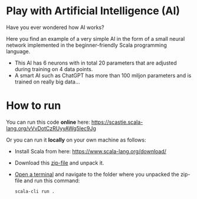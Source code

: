 # Play with Artificial Intelligence (AI)

Have you ever wondered how AI works? 

Here you find an example of a very simple AI in the form of a small neural network implemented in the beginner-friendly Scala programming language. 

* This AI has 6 neurons with in total 20 parameters that are adjusted during training on 4 data points. 
* A smart AI such as ChatGPT has more than 100 miljon parameters and is trained on really big data...

# How to run

You can run this code **online** here: https://scastie.scala-lang.org/vVvDotCzRUyyAWg5lec9Jg

Or you can run it **locally** on your own machine as follows:

* Install Scala from here: https://www.scala-lang.org/download/

* Download this [zip-file](https://github.com/bjornregnell/scai/archive/refs/heads/main.zip) and unpack it. 

* [Open a terminal](https://www.youtube.com/results?search_query=how+to+open+terminal) and navigate to the folder where you unpacked the zip-file and run this command:

  ```
  scala-cli run .
  ```